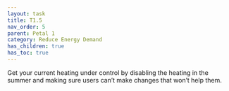 ```yaml
---
layout: task
title: T1.5
nav_order: 5
parent: Petal 1
category: Reduce Energy Demand
has_children: true
has_toc: true
---
```


Get your current heating under control by disabling the heating in the summer and making sure users can’t make changes that won’t help them.

